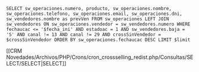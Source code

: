 `SELECT sw_operaciones.numero, producto, sw_operaciones.nombre, sw_operaciones.telefono, sw_operaciones.email, sw_operaciones.dni, sw_vendedores.nombre as prevVen FROM sw_operaciones LEFT JOIN sw_vendedores ON sw_operaciones.vendedor = sw_vendedores.numero WHERE fechaucac <= '$fecha_ini' AND estadoac = 1 AND sw_vendedores.baja = 'S' AND canal != 13 AND canal != 29 AND crossSinVendedor = $crossSinVendedor ORDER BY sw_operaciones.fechaucac DESC LIMIT $limit`

[[CRM Novedades/Archivos/PHP/Crons/cron_crossselling_redist.php/Consultas/SELECT/SELECT|SELECT]]